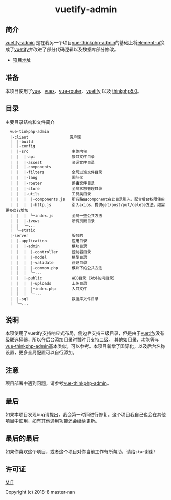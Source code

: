 <h1 align="center">vuetify-admin</h1>

## 简介

[vuetify-admin](https://github.com/master-nan/vuetify-admin) 是在我另一个项目[vue-thinkphp-admin](https://github.com/master-nan/vue-thinkphp-admin)的基础上将[element-ui](https://github.com/ElemeFE/element)换成了[vuetify](https://github.com/vuetifyjs/vuetify)并改进了部分代码逻辑以及数据库部分修改。

- [项目地址](https://github.com/master-nan/vuetify-admin)

## 准备

本项目使用了[vue](https://cn.vuejs.org/index.html)、[vuex](https://vuex.vuejs.org/zh-cn/)、[vue-router](https://router.vuejs.org/zh-cn/)、[vuetify](https://github.com/vuetifyjs/vuetify) 以及 [thinkphp5.0](https://github.com/top-think/framework/tree/master)。

## 目录

主要目录结构和文件简介

```
  vue-tinkphp-admin
  |-client                  客户端
  |  |-build            
  |  |-config           
  |  |-src                   主体内容
  |  |  |-api                接口文件目录  
  |  |  |-assest             资源文件目录
  |  |  |-components
  |  |  |-filters            全局过滤文件目录
  |  |  |-lang               国际化
  |  |  |-router             路由文件目录
  |  |  |-store              全局状态管理目录
  |  |  |-utils              工具类目录
  |  |  |  |-components.js   所有路由component在此目录引入，配合后台权限使用
  |  |  |  |-http.js         引入axios，提供get/post/put/delete方法，如需更多自行增加
  |  |  |  └─index.js        全局一些公共方法
  |  |  |-ivews              所有页面目录
  |  |  └─...    
  |  └─static    
  |-server                   服务的
  |  |-application           应用目录
  |  |  |-admin              模块目录
  |  |  |  |-controller      控制器目录
  |  |  |  |-model           模型目录
  |  |  |  |-validate        验证目录
  |  |  |  |-common.php      模块下的公共方法
  |  |  |  └─...            
  |  |  |─public             WEB目录（对外访问目录）
  |  |  |  |-uploads         上传目录          
  |  |  |  |─index.php       入口文件
  |  |  |  └─...
  |  |-sql                   数据库文件目录
  |  └─...
```

## 说明

本项使用了vuetify支持响应式布局，侧边栏支持三级目录，但是由于[vuetify](https://github.com/vuetifyjs/vuetify)没有级联选择器，所以在后台添加目录时暂时只支持二级。
其他如目录、功能等与[vue-thinkphp-admin](https://github.com/master-nan/vue-thinkphp-admin)基本类似，可以参考。本项目新增了国际化，以及后台名称设置，更多全局配置可以自行添加。

## 注意

项目部署中遇到问题，请参考[vue-thinkphp-admin](https://github.com/master-nan/vue-thinkphp-admin)。

## 最后

如果本项目发现bug请提出，我会第一时间进行修复。这个项目我自己也会在其他项目中使用，如有其他通用功能还会继续更新。

## 最后的最后

如果你喜欢这个项目，或者这个项目对你当前工作有所帮助，请给`star`谢谢!

## 许可证

[MIT](./LICENSE)

Copyright (c) 2018-8 master-nan
